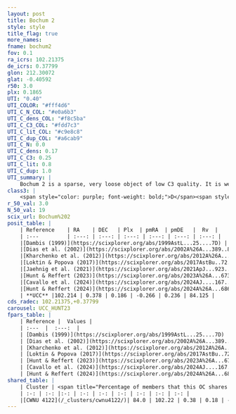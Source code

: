 ```yaml
---
layout: post
title: Bochum 2
style: style
title_flag: true
more_names: 
fname: bochum2
fov: 0.1
ra_icrs: 102.21375
de_icrs: 0.37799
glon: 212.30072
glat: -0.40592
r50: 3.0
plx: 0.1865
UTI: "0.40"
UTI_COLOR: "#fff4d6"
UTI_C_N_COL: "#e0a6b3"
UTI_C_dens_COL: "#f8c5ba"
UTI_C_C3_COL: "#fdd7c3"
UTI_C_lit_COL: "#c9e8c8"
UTI_C_dup_COL: "#a6cab9"
UTI_C_N: 0.0
UTI_C_dens: 0.17
UTI_C_C3: 0.25
UTI_C_lit: 0.8
UTI_C_dup: 1.0
UTI_summary: |
    Bochum 2 is a sparse, very loose object of low C3 quality. It is well-studied in the literature. This object shares a large percentage of members with a later reported entry.<br><br><span style="color: #99180f; font-weight: bold;">Warning: </span>contains less than 25 stars with <i>P>0.5</i> estimated.
class3: |
    <span style="color: purple; font-weight: bold;">D</span><span style="color: #FFC300; font-weight: bold;">B</span>
r_50_val: 3.0
N_50_val: 19
scix_url: Bochum%202
posit_table: |
    | Reference    | RA    | DEC   | Plx  | pmRA  | pmDE   |  Rv  |
    | :---         | :---: | :---: | :---: | :---: | :---: | :---: |
    |[Dambis (1999)](https://scixplorer.org/abs/1999AstL...25....7D) | 102.225 | 0.383 | -- | -- | -- | -- |
    |[Dias et al. (2002)](https://scixplorer.org/abs/2002A%26A...389..871D) | 102.225 | 0.383 | -- | -0.05 | -1.68 | 66.3 |
    |[Kharchenko et al. (2012)](https://scixplorer.org/abs/2012A%26A...543A.156K) | 102.21 | 0.38 | -- | 1.37 | -3.01 | -- |
    |[Loktin & Popova (2017)](https://scixplorer.org/abs/2017AstBu..72..257L) | 102.225 | -0.383 | -- | -0.05 | -1.68 | 67.0 |
    |[Jaehnig et al. (2021)](https://scixplorer.org/abs/2021ApJ...923..129J) | 102.21 | 0.378 | 0.161 | -0.316 | 0.228 | -- |
    |[Hunt & Reffert (2023)](https://scixplorer.org/abs/2023A%26A...673A.114H) | 102.207 | 0.377 | 0.192 | -0.309 | 0.24 | -- |
    |[Cavallo et al. (2024)](https://scixplorer.org/abs/2024AJ....167...12C) | 102.21 | 0.416 | 0.19 | -- | -- | -- |
    |[Hunt & Reffert (2024)](https://scixplorer.org/abs/2024A%26A...686A..42H) | 102.207 | 0.377 | 0.192 | -0.309 | 0.24 | -- |
    | **UCC** |102.214 | 0.378 | 0.186 | -0.266 | 0.236 | 84.125 | 
cds_radec: 102.21375,+0.37799
carousel: UCC_HUNT23
fpars_table: |
    | Reference |  Values |
    | :---  |  :---:  |
    | [Dambis (1999)](https://scixplorer.org/abs/1999AstL...25....7D) | `E_B-V_=0.894, DM0=14.04, log_age_=6.4` |
    | [Dias et al. (2002)](https://scixplorer.org/abs/2002A%26A...389..871D) | `E(B-V)=0.831, Dist=2661.0, Age=6.665` |
    | [Kharchenko et al. (2012)](https://scixplorer.org/abs/2012A%26A...543A.156K) | `e_bv=0.874, distance=2778, log_age=6.665` |
    | [Loktin & Popova (2017)](https://scixplorer.org/abs/2017AstBu..72..257L) | `E(B-V)=0.847, Dmod=12.366, logt=6.654` |
    | [Hunt & Reffert (2023)](https://scixplorer.org/abs/2023A%26A...673A.114H) | `AV50=2.623, diffAV50=2.408, MOD50=13.256, logAge50=7.9` |
    | [Cavallo et al. (2024)](https://scixplorer.org/abs/2024AJ....167...12C) | `AV50=2.77, dMod50=13.47, logAge50=7.72, [Fe/H]50=0.11` |
    | [Hunt & Reffert (2024)](https://scixplorer.org/abs/2024A%26A...686A..42H) | `MassJ=662.495` |
shared_table: |
    | Cluster | <span title="Percentage of members that this OC shares with the ones listed">%</span>   | RA   | DEC   | Plx   | pmRA  | pmDE  | Rv | UTI |
    | :-: | :-: |:-: | :-: | :-: | :-: | :-: | :-: | :-: |
    |[CWNU 4122](/_clusters/cwnu4122/)| 84.0 | 102.22 | 0.38 | 0.18 | -0.24 | 0.22 | 84.13 |0.01 |
---
```

